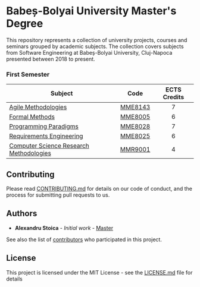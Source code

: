 # Babeș-Bolyai University Master's Degree

This repository represents a collection of university projects, courses and seminars grouped by academic subjects. The collection covers subjects from Software Engineering at Babeș-Bolyai University, Cluj-Napoca presented between 2018 to present.

### First Semester

| Subject                                                                                   |   Code  | ECTS Credits |
|-------------------------------------------------------------------------------------------|:-------:|:------------:|
| [Agile Methodologies](/Agile%20Methodologies)                                             | [MME8143](https://www.cs.ubbcluj.ro/files/curricula/2018/syllabus/IS_sem1_MME8143_en_tzutzu_2018_4132.pdf) |       7      |
| [Formal Methods](/Formal%20Methods)                                                       | [MME8005](https://www.cs.ubbcluj.ro/files/curricula/2018/syllabus/IS_sem1_MME8005_en_vladi_2018_3782.pdf) |       6      |
| [Programming Paradigms](/Programming%20Paradigms)                                         | [MME8028](https://www.cs.ubbcluj.ro/files/curricula/2018/syllabus/IS_sem1_MME8028_en_bparv_2018_3664.pdf) |       7      |
| [Requirements Engineering](/Requirements%20Engineering)                                   | [MME8025](https://www.cs.ubbcluj.ro/files/curricula/2018/syllabus/IS_sem1_MME8025_en_grigo_2018_3781.pdf) |       6      |
| [Computer Science Research Methodologies](/Computer%20Science%20Research%20Methodologies) | [MMR9001](https://www.cs.ubbcluj.ro/files/curricula/2018/syllabus/IS_sem1_MMR9001_ro_bparv_2018_3838.pdf) |       4      |

## Contributing

Please read [CONTRIBUTING.md](https://gist.github.com/PurpleBooth/b24679402957c63ec426) for details on our code of conduct, and the process for submitting pull requests to us.

## Authors

* **Alexandru Stoica** - *Initial work* - [Master](https://github.com/alexandrustoica/university.ubb.master/)

See also the list of [contributors](https://github.com/alexandrustoica/university.ubb.master/contributors) who participated in this project.

## License

This project is licensed under the MIT License - see the [LICENSE.md](LICENSE) file for details
